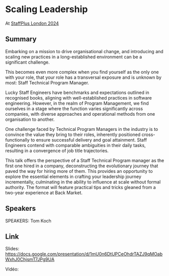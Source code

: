 # Scaling Leadership

At [StaffPlus London 2024](https://leaddev.com/staffplus-london/buy-tickets)

## Summary

Embarking on a mission to drive organisational change, and introducing and scaling new practices in a long-established environment can be a significant challenge.

This becomes even more complex when you find yourself as the only one with your role, that your role has a transversal exposure and is unknown by most: Staff Technical Program Manager.

Lucky Staff Engineers have benchmarks and expectations outlined in recognised books, aligning with well-established practices in software engineering. However, in the realm of Program Management, we find ourselves in a stage where the function varies significantly across companies, with diverse approaches and operational methods from one organisation to another.

One challenge faced by Technical Program Managers in the industry is to convince the value they bring to their roles, inherently positioned cross-functionally to ensure successful delivery and goal attainment. Staff Engineers contend with comparable ambiguities in their daily tasks, resulting in a convergence of job title trajectories.

This talk offers the perspective of a Staff Technical Program manager as the first one hired in a company, deconstructing the evolutionary journey that paved the way for hiring more of them. This provides an opportunity to explore the essential elements in crafting your leadership journey incrementally, culminating in the ability to influence at scale without formal authority. The format will feature practical tips and tricks gleaned from a two-year experience at Back Market.

## Speakers

SPEAKERS: Tom Koch

## Link

Slides: <https://docs.google.com/presentation/d/1mU0n6DtUPCeOhdrTAZJ9qMOabWxhJ0ChjsmT7JPg9UA>

Vidéo: 

